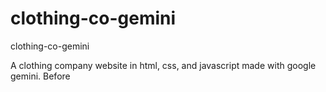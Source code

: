 # clothing-co-gemini
clothing-co-gemini

A clothing company website in html, css, and javascript made with google gemini.
Before
